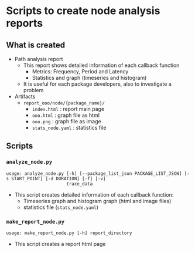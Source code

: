 # Scripts to create node analysis reports

## What is created

- Path analysis report
  - This report shows detailed information of each callback function
    - Metrics: Frequency, Period and Latency
    - Statistics and graph (timeseries and histogram)
  - It is useful for each package developers, also to investigate a problem
- Artifacts
  - `report_ooo/node/{package_name}/`
    - `index.html` : report main page
    - `ooo.html` : graph file as html
    - `ooo.png` : graph file as image
    - `stats_node.yaml` : statistics file

## Scripts

### `analyze_node.py`

```sh:usage
usage: analyze_node.py [-h] [--package_list_json PACKAGE_LIST_JSON] [-s START_POINT] [-d DURATION] [-f] [-v]
                       trace_data

```

- This script creates detailed information of each callback function:
  - Timeseries graph and histogram graph (html and image files)
  - statistics file (`stats_node.yaml`)

### `make_report_node.py`

```sh:usage
usage: make_report_node.py [-h] report_directory
```

- This script creates a report html page
